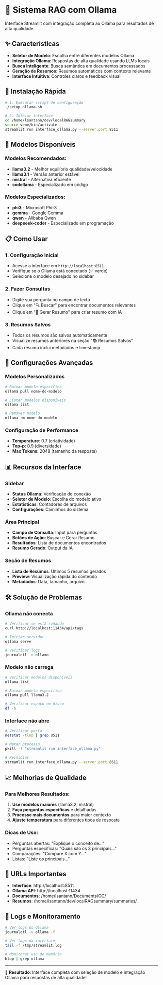 # 🤖 Sistema RAG com Ollama

Interface Streamlit com integração completa ao Ollama para resultados de alta qualidade.

## ✨ Características

- **Seletor de Modelo**: Escolha entre diferentes modelos Ollama
- **Integração Ollama**: Respostas de alta qualidade usando LLMs locais
- **Busca Inteligente**: Busca semântica em documentos processados
- **Geração de Resumos**: Resumos automáticos com contexto relevante
- **Interface Intuitiva**: Controles claros e feedback visual

## 🚀 Instalação Rápida

```bash
# 1. Executar script de configuração
./setup_ollama.sh

# 2. Iniciar interface
cd /home/lsantann/dev/localRAGsummary
source venv/bin/activate
streamlit run interface_ollama.py --server.port 8511
```

## 🧠 Modelos Disponíveis

### Modelos Recomendados:
- **llama3.2** - Melhor equilíbrio qualidade/velocidade
- **llama3.1** - Versão anterior estável
- **mistral** - Alternativa eficiente
- **codellama** - Especializado em código

### Modelos Especializados:
- **phi3** - Microsoft Phi-3
- **gemma** - Google Gemma
- **qwen** - Alibaba Qwen
- **deepseek-coder** - Especializado em programação

## 📋 Como Usar

### 1. Configuração Inicial
- Acesse a interface em `http://localhost:8511`
- Verifique se o Ollama está conectado (✅ verde)
- Selecione o modelo desejado no sidebar

### 2. Fazer Consultas
- Digite sua pergunta no campo de texto
- Clique em "🔍 Buscar" para encontrar documentos relevantes
- Clique em "📝 Gerar Resumo" para criar resumo com IA

### 3. Resumos Salvos
- Todos os resumos são salvos automaticamente
- Visualize resumos anteriores na seção "📚 Resumos Salvos"
- Cada resumo inclui metadados e timestamp

## 🔧 Configurações Avançadas

### Modelos Personalizados
```bash
# Baixar modelo específico
ollama pull nome-do-modelo

# Listar modelos disponíveis
ollama list

# Remover modelo
ollama rm nome-do-modelo
```

### Configuração de Performance
- **Temperature**: 0.7 (criatividade)
- **Top-p**: 0.9 (diversidade)
- **Max Tokens**: 2048 (tamanho da resposta)

## 📊 Recursos da Interface

### Sidebar
- **Status Ollama**: Verificação de conexão
- **Seletor de Modelo**: Escolha do modelo ativo
- **Estatísticas**: Contadores de arquivos
- **Configurações**: Caminhos do sistema

### Área Principal
- **Campo de Consulta**: Input para perguntas
- **Botões de Ação**: Buscar e Gerar Resumo
- **Resultados**: Lista de documentos encontrados
- **Resumo Gerado**: Output da IA

### Seção de Resumos
- **Lista de Resumos**: Últimos 5 resumos gerados
- **Preview**: Visualização rápida do conteúdo
- **Metadados**: Data, tamanho, arquivo

## 🛠️ Solução de Problemas

### Ollama não conecta
```bash
# Verificar se está rodando
curl http://localhost:11434/api/tags

# Iniciar servidor
ollama serve

# Verificar logs
journalctl -u ollama
```

### Modelo não carrega
```bash
# Verificar modelos disponíveis
ollama list

# Baixar modelo específico
ollama pull llama3.2

# Verificar espaço em disco
df -h
```

### Interface não abre
```bash
# Verificar porta
netstat -tlnp | grep 8511

# Matar processo
pkill -f "streamlit run interface_ollama.py"

# Reiniciar
streamlit run interface_ollama.py --server.port 8511
```

## 📈 Melhorias de Qualidade

### Para Melhores Resultados:
1. **Use modelos maiores** (llama3.2, mistral)
2. **Faça perguntas específicas** e detalhadas
3. **Processe mais documentos** para maior contexto
4. **Ajuste temperatura** para diferentes tipos de resposta

### Dicas de Uso:
- Perguntas abertas: "Explique o conceito de..."
- Perguntas específicas: "Quais são os 3 principais..."
- Comparações: "Compare X com Y..."
- Listas: "Liste os principais..."

## 🔗 URLs Importantes

- **Interface**: http://localhost:8511
- **Ollama API**: http://localhost:11434
- **Documentos**: /home/lsantann/Documents/CC/
- **Resumos**: /home/lsantann/dev/localRAGsummary/summaries/

## 📝 Logs e Monitoramento

```bash
# Ver logs do Ollama
journalctl -u ollama -f

# Ver logs da interface
tail -f /tmp/streamlit.log

# Monitorar uso de memória
htop | grep ollama
```

---

**🎯 Resultado**: Interface completa com seleção de modelo e integração Ollama para respostas de alta qualidade!
